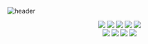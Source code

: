 

<!-- 
**Kim-yongbeom/Kim-yongbeom** is a ✨ _special_ ✨ repository because its `README.md` (this file) appears on your GitHub profile.

Here are some ideas to get you started:

- 🔭 I’m currently working on ...
- 🌱 I’m currently learning ...
- 👯 I’m looking to collaborate on ...
- 🤔 I’m looking for help with ...
- 💬 Ask me about ...
- 📫 How to reach me: ...
- ⚡ Fun fact: ... -->

<!-- ![Kim-yongbeom's GitHub stats](https://github-readme-stats.vercel.app/api?username=Kim-yongbeom&show_icons=true&theme=nord) -->



![header](https://capsule-render.vercel.app/api?type=soft&color=gradient&height=300&section=header&text=Front-End&fontSize=80&animation=scaleIn&fontColor=EEEEEE)

<!-- <h3 align="center">📚 Tech Stack 📚</h3> -->
<p align="center">
  <img src="https://img.shields.io/badge/HTML5-E34F26?style=flat-square&logo=HTML5&logoColor=white" />
  <img src="https://img.shields.io/badge/CSS3-3766AB?style=flat-square&logo=CSS3&logoColor=white" />
  <img src="https://img.shields.io/badge/Javascript-ffb13b?style=flat-square&logo=javascript&logoColor=white"/></a>
<!--   <img src="https://img.shields.io/badge/Vue-77B686?style=flat-square&logo=Vue.js&logoColor=white"/></a> -->
  <img src="https://img.shields.io/badge/React-50BCDF?style=flat-square&logo=React&logoColor=white"/></a>
  <img src="https://img.shields.io/badge/ReactNative-50BCDF?style=flat-square&logo=React&logoColor=white"/></a>
  <br/>
<!--   <img src="https://img.shields.io/badge/C-808080?style=flat-square&logo=C&logoColor=white"/></a> -->
<!--   <img src="https://img.shields.io/badge/Django-336600?style=flat-square&logo=Django&logoColor=white"/></a> -->
  <img src="https://img.shields.io/badge/Vue.js-4FC08D?style=flat-square&logo=Vue.js&logoColor=white"/></a>
  <img src="https://img.shields.io/badge/GraphQL-BE3FA3?style=flat-square&logo=GraphQL&logoColor=white"/></a> 
  <img src="https://img.shields.io/badge/TailwindCSS-0EA5E9?style=flat-square&logo=TailwindCSS&logoColor=white"/></a>
  <img src="https://img.shields.io/badge/Figma-5551FF?style=flat-square&logo=Figma&logoColor=white"/></a> 
<!--   <img src="https://img.shields.io/badge/Python-4B6892?style=flat-square&logo=Python&logoColor=white"/></a>  -->
<!--   <img src="https://img.shields.io/badge/Mysql-365C81?style=flat-square&logo=MySql&logoColor=white"/></a>
  <img src="https://img.shields.io/badge/Node.js-339933?style=flat-square&logo=Node.js&logoColor=white"/></a> -->
<!--   <img src="https://img.shields.io/badge/jQuery-004C99?style=flat-square&logo=jQuery&logoColor=white"/></a> -->
  <br>
</p>


